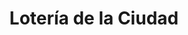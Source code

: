 ---
title: "Lotería de la Ciudad"
url: /ciudad-autonoma-de-buenos-aires/loteria-de-la-ciudad-estados-unidos/
shop: Lotterie
---